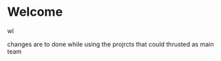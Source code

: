 # Welcome
wl












































































changes are to done while using the projrcts that could thrusted as main team
